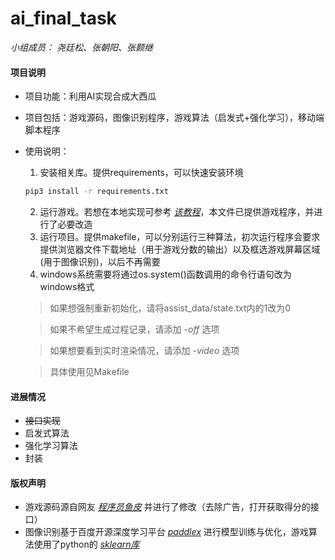 # ai_final_task
*小组成员： 尧廷松、张朝阳、张颢继*


#### 项目说明
+ 项目功能：利用AI实现合成大西瓜
+ 项目包括：游戏源码，图像识别程序，游戏算法（启发式+强化学习），移动端脚本程序
+ 使用说明：
  1. 安装相关库。提供requirements，可以快速安装环境
  	```bash
  	pip3 install -r requirements.txt
  	```
  	
  2. 运行游戏。若想在本地实现可参考 [*该教程*](https://mp.weixin.qq.com/s/H9VR1MWn-9bKSC_1l_MkJw)，本文件已提供游戏程序，并进行了必要改造
  3. 运行项目。提供makefile，可以分别运行三种算法，初次运行程序会要求提供浏览器文件下载地址（用于游戏分数的输出）以及框选游戏屏幕区域(用于图像识别)，以后不再需要
  4. windows系统需要将通过os.system()函数调用的命令行语句改为windows格式
  > 如果想强制重新初始化，请将assist_data/state.txt内的1改为0
  
  > 如果不希望生成过程记录，请添加 *-off* 选项

  > 如果想要看到实时渲染情况，请添加 *-video* 选项
  
  > 具体使用见Makefile 

#### 进展情况
+ ~~接口实现~~ 
+ 启发式算法
+ 强化学习算法
+ 封装



#### 版权声明
+ 游戏源码源自网友 [*程序员鱼皮*](https://mp.weixin.qq.com/s/H9VR1MWn-9bKSC_1l_MkJw) 并进行了修改（去除广告，打开获取得分的接口）
+ 图像识别基于百度开源深度学习平台 [*paddlex*](https://www.paddlepaddle.org.cn) 进行模型训练与优化，游戏算法使用了python的 [*sklearn库*](https://scikit-learn.org/stable/) 










